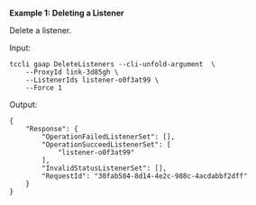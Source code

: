 **Example 1: Deleting a Listener**

Delete a listener.

Input: 

```
tccli gaap DeleteListeners --cli-unfold-argument  \
    --ProxyId link-3d85gh \
    --ListenerIds listener-o0f3at99 \
    --Force 1
```

Output: 
```
{
    "Response": {
        "OperationFailedListenerSet": [],
        "OperationSucceedListenerSet": [
            "listener-o0f3at99"
        ],
        "InvalidStatusListenerSet": [],
        "RequestId": "38fab584-8d14-4e2c-988c-4acdabbf2dff"
    }
}
```

